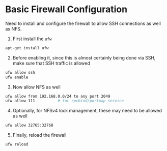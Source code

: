 # Basic Firewall Configuration

Need to install and configure the firewall to allow SSH connections as well as NFS.

1. First install the `ufw`

```bash
apt-get install ufw
```

2. Before enabling it, since this is almost certainly being done via SSH, make sure that SSH traffic is allowed

```bash
ufw allow ssh
ufw enable
```

3. Now allow NFS as well

```bash
ufw allow from 192.168.0.0/24 to any port 2049
ufw allow 111          # for rpcbind/portmap service
```

4. Optionally, for NFSv4 lock management, these may need to be allowed as well

```bash
ufw allow 32765:32768
```

5. Finally, reload the firewall

```bash
ufw reload
```

